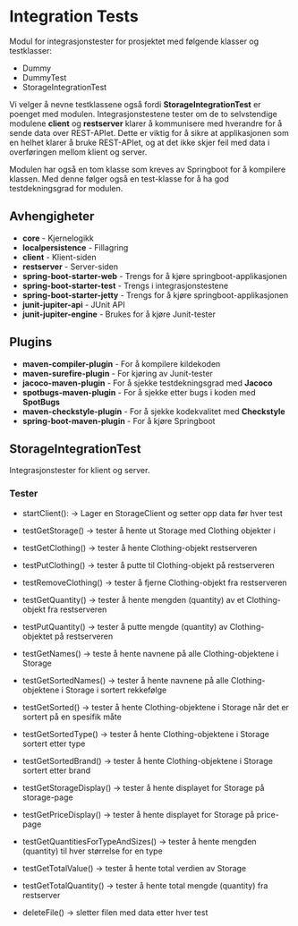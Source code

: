 # Integration Tests

Modul for integrasjonstester for prosjektet med følgende klasser og testklasser:

- Dummy
- DummyTest
- StorageIntegrationTest

Vi velger å nevne testklassene også fordi **StorageIntegrationTest** er poenget med modulen. Integrasjonstestene tester om de to selvstendige modulene **client** og **restserver** klarer å kommunisere med hverandre for å sende data over REST-APIet. Dette er viktig for å sikre at applikasjonen som en helhet klarer å bruke REST-APIet, og at det ikke skjer feil med data i overføringen mellom klient og server.

Modulen har også en tom klasse som kreves av Springboot for å kompilere klassen. Med denne følger også en test-klasse for å ha god testdekningsgrad for modulen.

## Avhengigheter

- **core** - Kjernelogikk
- **localpersistence** - Fillagring
- **client** - Klient-siden
- **restserver** - Server-siden
- **spring-boot-starter-web** - Trengs for å kjøre springboot-applikasjonen
- **spring-boot-starter-test** - Trengs i integrasjonstestene
- **spring-boot-starter-jetty** - Trengs for å kjøre springboot-applikasjonen
- **junit-jupiter-api** - JUnit API
- **junit-jupiter-engine** - Brukes for å kjøre Junit-tester

## Plugins

- **maven-compiler-plugin** - For å kompilere kildekoden
- **maven-surefire-plugin** - For kjøring av Junit-tester
- **jacoco-maven-plugin** - For å sjekke testdekningsgrad med **Jacoco**
- **spotbugs-maven-plugin** - For å sjekke etter bugs i koden med **SpotBugs**
- **maven-checkstyle-plugin** - For å sjekke kodekvalitet med **Checkstyle**
- **spring-boot-maven-plugin** - For å kjøre Springboot

## StorageIntegrationTest

Integrasjonstester for klient og server.

### Tester

- startClient(): -> Lager en StorageClient og setter opp data før hver test

- testGetStorage() -> tester å hente ut Storage med Clothing objekter i

- testGetClothing() -> tester å hente Clothing-objekt restserveren

- testPutClothing() -> tester å putte til Clothing-objekt på restserveren

- testRemoveClothing() -> tester å fjerne Clothing-objekt fra restserveren

- testGetQuantity() -> tester å hente mengden (quantity) av et Clothing-objekt fra restserveren

- testPutQuantity() -> tester å putte mengde (quantity) av Clothing-objektet på restserveren  

- testGetNames() -> teste å hente navnene på alle Clothing-objektene i Storage

- testGetSortedNames() -> tester å hente navnene på alle Clothing-objektene i Storage i sortert rekkefølge

- testGetSorted() -> tester å hente Clothing-objektene i Storage når det er sortert på en spesifik måte

- testGetSortedType() -> tester å hente Clothing-objektene i Storage sortert etter type

- testGetSortedBrand() -> tester å hente Clothing-objektene i Storage sortert etter brand

- testGetStorageDisplay() -> tester å hente displayet for Storage på storage-page

- testGetPriceDisplay() -> tester å hente displayet for Storage på price-page

- testGetQuantitiesForTypeAndSizes() -> tester å hente mengden (quantity) til hver størrelse for en type

- testGetTotalValue() -> tester å hente total verdien av Storage

- testGetTotalQuantity() -> tester å hente total mengde (quantity) fra restserver

- deleteFile() -> sletter filen med data etter hver test